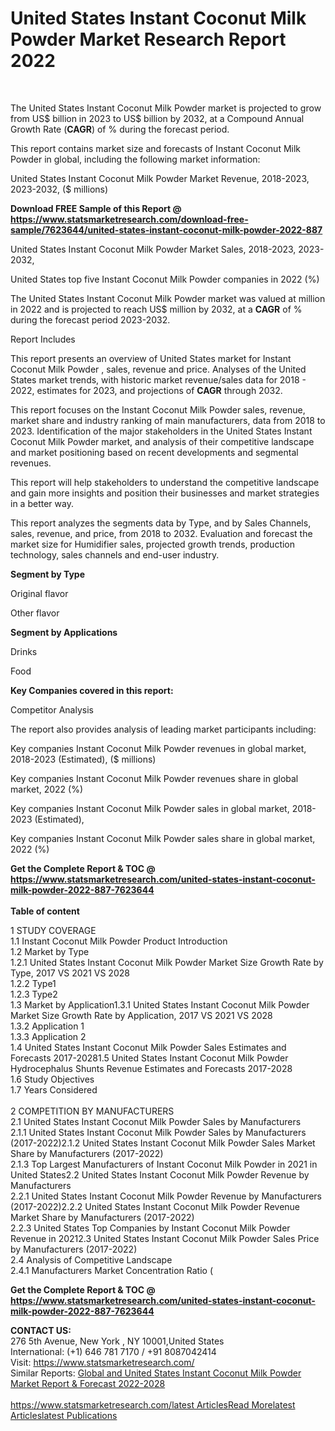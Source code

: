 <h1>United States Instant Coconut Milk Powder Market Research Report 2022</h1><br/><p>The United States Instant Coconut Milk Powder market is projected to grow from US$ billion in 2023 to US$ billion by 2032, at a Compound Annual Growth Rate (<strong>CAGR</strong>) of % during the forecast period.</p><p>This report contains market size and forecasts of Instant Coconut Milk Powder in global, including the following market information:</p><p>United States Instant Coconut Milk Powder Market Revenue, 2018-2023, 2023-2032, ($ millions)</p><p><strong>Download FREE Sample of this Report @ <a href="https://www.statsmarketresearch.com/download-free-sample/7623644/united-states-instant-coconut-milk-powder-2022-887">https://www.statsmarketresearch.com/download-free-sample/7623644/united-states-instant-coconut-milk-powder-2022-887</a></strong></p><p>United States Instant Coconut Milk Powder Market Sales, 2018-2023, 2023-2032,</p><p>United States top five Instant Coconut Milk Powder companies in 2022 (%)</p><p>The United States Instant Coconut Milk Powder market was valued at million in 2022 and is projected to reach US$ million by 2032, at a <strong>CAGR</strong> of % during the forecast period 2023-2032.</p><p>Report Includes</p><p>This report presents an overview of United States market for Instant Coconut Milk Powder , sales, revenue and price. Analyses of the United States market trends, with historic market revenue/sales data for 2018 - 2022, estimates for 2023, and projections of <strong>CAGR</strong> through 2032.</p><p>This report focuses on the Instant Coconut Milk Powder sales, revenue, market share and industry ranking of main manufacturers, data from 2018 to 2023. Identification of the major stakeholders in the United States Instant Coconut Milk Powder market, and analysis of their competitive landscape and market positioning based on recent developments and segmental revenues.</p><p>This report will help stakeholders to understand the competitive landscape and gain more insights and position their businesses and market strategies in a better way.</p><p>This report analyzes the segments data by Type, and by Sales Channels, sales, revenue, and price, from 2018 to 2032. Evaluation and forecast the market size for Humidifier sales, projected growth trends, production technology, sales channels and end-user industry.</p><p><strong>Segment by Type</strong></p><p>Original flavor</p><p>Other flavor</p><p><strong> Segment <strong><strong>by Applications</strong></strong></strong></p><p>Drinks</p><p>Food</p><p><strong>Key Companies covered in this report:</strong></p><p>Competitor Analysis</p><p>The report also provides analysis of leading market participants including:</p><p>Key companies Instant Coconut Milk Powder revenues in global market, 2018-2023 (Estimated), ($ millions)</p><p>Key companies Instant Coconut Milk Powder revenues share in global market, 2022 (%)</p><p>Key companies Instant Coconut Milk Powder sales in global market, 2018-2023 (Estimated),</p><p>Key companies Instant Coconut Milk Powder sales share in global market, 2022 (%)</p><div><b>Get the Complete Report & TOC @ <a href="https://www.statsmarketresearch.com/united-states-instant-coconut-milk-powder-2022-887-7623644">https://www.statsmarketresearch.com/united-states-instant-coconut-milk-powder-2022-887-7623644</a></b></div><br><b>Table of content</b><p>1 STUDY COVERAGE<br />1.1 Instant Coconut Milk Powder Product Introduction<br />1.2 Market by Type<br />1.2.1 United States Instant Coconut Milk Powder Market Size Growth Rate by Type, 2017 VS 2021 VS 2028<br />1.2.2 Type1<br />1.2.3 Type2<br />1.3 Market by Application1.3.1 United States Instant Coconut Milk Powder Market Size Growth Rate by Application, 2017 VS 2021 VS 2028<br />1.3.2 Application 1<br />1.3.3 Application 2<br />1.4 United States Instant Coconut Milk Powder Sales Estimates and Forecasts 2017-20281.5 United States Instant Coconut Milk Powder Hydrocephalus Shunts Revenue Estimates and Forecasts 2017-2028<br />1.6 Study Objectives<br />1.7 Years Considered<br /><br />2 COMPETITION BY MANUFACTURERS<br />2.1 United States Instant Coconut Milk Powder Sales by Manufacturers<br />2.1.1 United States Instant Coconut Milk Powder Sales by Manufacturers (2017-2022)2.1.2 United States Instant Coconut Milk Powder Sales Market Share by Manufacturers (2017-2022)<br />2.1.3 Top Largest Manufacturers of Instant Coconut Milk Powder in 2021 in United States2.2 United States Instant Coconut Milk Powder Revenue by Manufacturers<br />2.2.1 United States Instant Coconut Milk Powder Revenue by Manufacturers (2017-2022)2.2.2 United States Instant Coconut Milk Powder Revenue Market Share by Manufacturers (2017-2022)<br />2.2.3 United States Top Companies by Instant Coconut Milk Powder Revenue in 20212.3 United States Instant Coconut Milk Powder Sales Price by Manufacturers (2017-2022)<br />2.4 Analysis of Competitive Landscape<br />2.4.1 Manufacturers Market Concentration Ratio (<br><div><b>Get the Complete Report & TOC @ <a href="https://www.statsmarketresearch.com/united-states-instant-coconut-milk-powder-2022-887-7623644">https://www.statsmarketresearch.com/united-states-instant-coconut-milk-powder-2022-887-7623644</a></b></div></p> <b>CONTACT US:</b><br>276 5th Avenue, New York , NY 10001,United States<br>International: (+1) 646 781 7170 / +91 8087042414<br>Visit: <a href="https://www.statsmarketresearch.com/">https://www.statsmarketresearch.com/</a><br>Similar Reports: <a href="https://www.statsmarketresearch.com/united-states-instant-coconut-milk-powder-2022-887-7623644">Global and United States Instant Coconut Milk Powder Market Report & Forecast 2022-2028</a><br/><br/><a href="https://gyeongbokgung.com">https://www.statsmarketresearch.com/</a><a href="https://hallyeomaritime.com">latest Articles</a><a href="https://jingwansa.com">Read More</a><a href=https://nguoiviet.jp/">latest Articles</a><a href="https://www.intelmarketresearch.com/">latest Publications</a>